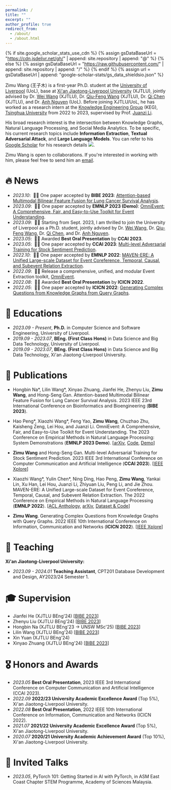 ```yaml
---
permalink: /
title: ""
excerpt: ""
author_profile: true
redirect_from: 
  - /about/
  - /about.html
---
```


{% if site.google_scholar_stats_use_cdn %}
{% assign gsDataBaseUrl = "https://cdn.jsdelivr.net/gh/" | append: site.repository | append: "@" %}
{% else %}
{% assign gsDataBaseUrl = "https://raw.githubusercontent.com/" | append: site.repository | append: "/" %}
{% endif %}
{% assign url = gsDataBaseUrl | append: "google-scholar-stats/gs_data_shieldsio.json" %}

<span class='anchor' id='about-me'></span>

Zimu Wang (王子木) is a first-year Ph.D. student at the [University of Liverpool](https://www.liverpool.ac.uk/) (UoL), base at [Xi'an Jiaotong-Liverpool University](https://www.xjtlu.edu.cn/en/) (XJTLU), jointly advised by Dr. [Wei Wang](https://www.xjtlu.edu.cn/zh/departments/academic-departments/computer-science-and-software-engineering/staff/wei-wang03) (XJTLU), Dr. [Qiu-Feng Wang](https://www.xjtlu.edu.cn/zh/departments/academic-departments/electrical-and-electronic-engineering/staff/qiufeng-wang) (XJTLU), Dr. [Qi Chen](https://www.xjtlu.edu.cn/zh/departments/academic-departments/school-of-ai-and-advanced-computing/staff/qi-chen02) (XJTLU), and Dr. [Anh Nguyen](https://cgi.csc.liv.ac.uk/~anguyen/) (UoL). Before joining XJTLU/UoL, he has worked as a research intern at the [Knowledge Engineering Group](http://keg.cs.tsinghua.edu.cn/) (KEG), [Tsinghua University](https://www.tsinghua.edu.cn/en/) from 2022 to 2023, supervised by Prof. [Juanzi Li](http://keg.cs.tsinghua.edu.cn/persons/ljz/).

His broad research interest is the intersection between Knowledge Graphs, Natural Language Processing, and Social Media Analytics. To be specific, his current research topics include **Information Extraction**, **Textual Adversarial Attack**, and **Large Language Models**. You can refer to his [Google Scholar](https://scholar.google.com/citations?user=0EzXWPgAAAAJ) for his research details <a href='https://scholar.google.com/citations?user=0EzXWPgAAAAJ'><img src="https://img.shields.io/endpoint?url={{ url | url_encode }}&logo=Google%20Scholar&labelColor=f6f6f6&color=9cf&style=flat&label=citations"></a>.

Zimu Wang is open to collaborations. If you're interested in working with him, please feel free to send him an [email](mailto:Zimu.Wang19@student.xjtlu.edu.cn).

# 🔥 News
- *2023.10*: &nbsp;🎉🎉 One paper accepted by **BIBE 2023**: [Attention-based Multimodal Bilinear Feature Fusion for Lung Cancer Survival Analysis]().
- *2023.09*: &nbsp;🎉🎉 One paper accepted by **EMNLP 2023 (Demo)**: [OmniEvent: A Comprehensive, Fair, and Easy-to-Use Toolkit for Event Understanding](https://arxiv.org/pdf/2309.14258.pdf).
- *2023.09*: &nbsp;🎉🎉 Starting from Sept. 2023, I am thrilled to join the University of Liverpool as a Ph.D. student, jointly advised by Dr. [Wei Wang](https://www.xjtlu.edu.cn/zh/departments/academic-departments/computer-science-and-software-engineering/staff/wei-wang03), Dr. [Qiu-Feng Wang](https://www.xjtlu.edu.cn/zh/departments/academic-departments/electrical-and-electronic-engineering/staff/qiufeng-wang), Dr. [Qi Chen](https://www.xjtlu.edu.cn/zh/departments/academic-departments/school-of-ai-and-advanced-computing/staff/qi-chen02), and Dr. [Anh Nguyen](https://cgi.csc.liv.ac.uk/~anguyen/).
- *2023.05*: &nbsp;🎉🎉 Awarded **Best Oral Presentation** by **CCAI 2023**.
- *2023.05*: &nbsp;🎉🎉 One paper accepted by **CCAI 2023**: [Multi-level Adversarial Training for Stock Sentiment Prediction](https://ieeexplore.ieee.org/document/10201295).
- *2022.10*: &nbsp;🎉🎉 One paper accepted by **EMNLP 2022**: [MAVEN-ERE: A Unified Large-scale Dataset for Event Coreference, Temporal, Causal, and Subevent Relation Extraction](https://aclanthology.org/2022.emnlp-main.60.pdf).
- *2022.09*: &nbsp;🎉🎉 Release a comprehensive, unified, and modular Event Extraction toolkit, [OmniEvent](https://github.com/THU-KEG/OmniEvent).
- *2022.08*: &nbsp;🎉🎉 Awarded **Best Oral Presentation** by **ICICN 2022**.
- *2022.05*: &nbsp;🎉🎉 One paper accepted by **ICICN 2022**: [Generating Complex Questions from Knowledge Graphs from Query Graphs](https://ieeexplore.ieee.org/document/10006514).

# 📖 Educations
- *2023.09 - Present*, **Ph.D.** in Computer Science and Software Engineering, University of Liverpool.
- *2019.09 - 2023.07*, **BEng. (First Class Hons)** in Data Science and Big Data Technology, University of Liverpool.
- *2019.09 - 2023.07*, **BEng. (First Class Hons)** in Data Science and Big Data Technology, Xi'an Jiaotong-Liverpool University.

# 📝 Publications

- Hongbin Na\*, Lilin Wang\*, Xinyao Zhuang, Jianfei He, Zhenyu Liu, **Zimu Wang**, and Hong-Seng Gan. Attention-based Multimodal Bilinear Feature Fusion for Lung Cancer Survival Analysis. 2023 IEEE 23rd International Conference on Bioinformatics and Bioengineering (**BIBE 2023**).

- Hao Peng\*, Xiaozhi Wang\*, Feng Yao, **Zimu Wang**, Chuzhao Zhu, Kaisheng Zeng, Lei Hou, and Juanzi Li. OmniEvent: A Comprehensive, Fair, and Easy-to-Use Toolkit for Event Understanding. The 2023 Conference on Empirical Methods in Natural Language Processing: System Demonstrations (**EMNLP 2023 Demo**). [[arXiv](https://arxiv.org/pdf/2309.14258.pdf), [Code](https://github.com/THU-KEG/OmniEvent), [Demo](https://omnievent.xlore.cn/)]

- **Zimu Wang** and Hong-Seng Gan. Multi-level Adversarial Training for Stock Sentiment Prediction. 2023 IEEE 3rd International Conference on Computer Communication and Artificial Intelligence (**CCAI 2023**). [[IEEE Xplore](https://ieeexplore.ieee.org/document/10201295)]

- Xiaozhi Wang\*, Yulin Chen\*, Ning Ding, Hao Peng, **Zimu Wang**, Yankai Lin, Xu Han, Lei Hou, Juanzi Li, Zhiyuan Liu, Peng Li, and Jie Zhou. MAVEN-ERE: A Unified Large-scale Dataset for Event Coreference, Temporal, Causal, and Subevent Relation Extraction. The 2022 Conference on Empirical Methods in Natural Language Processing (**EMNLP 2022**). [[ACL Anthology](https://aclanthology.org/2022.emnlp-main.60.pdf), [arXiv](https://arxiv.org/pdf/2211.07342.pdf), [Dataset & Code](https://github.com/THU-KEG/MAVEN-ERE)]

- **Zimu Wang**. Generating Complex Questions from Knowledge Graphs with Query Graphs. 2022 IEEE 10th International Conference on Information, Communication and Networks (**ICICN 2022**). [[IEEE Xplore](https://ieeexplore.ieee.org/document/10006514)]

# 🏫 Teaching

**Xi'an Jiaotong-Liverpool University:**

- *2023.09 - 2024.01* **Teaching Assistant**, CPT201 Database Development and Design, AY2023/24 Semester 1.

# 🎓 Supervision
- Jianfei He (XJTLU BEng'24) [[BIBE 2023]()]
- Zhenyu Liu (XJTLU BEng'24) [[BIBE 2023]()]
- Hongbin Na (XJTLU BEng'23 → UNSW MSc'25) [[BIBE 2023]()]
- Lilin Wang (XJTLU BEng'24) [[BIBE 2023]()]
- Xin Yuan (XJTLU BEng'24)
- Xinyao Zhuang (XJTLU BEng'24) [[BIBE 2023]()]

# 🎖 Honors and Awards
- *2023.05* **Best Oral Presentation**, 2023 IEEE 3rd International Conference on Computer Communication and Artificial Intelligence (CCAI 2023).
- *2022.09* **2022/23 University Academic Excellence Award** (Top 5%), Xi'an Jiaotong-Liverpool University.
- *2022.08* **Best Oral Presentation**, 2022 IEEE 10th International Conference on Information, Communication and Networks (ICICN 2022).
- *2021.07* **2021/22 University Academic Excellence Award** (Top 5%), Xi'an Jiaotong-Liverpool University.
- *2020.07* **2020/21 University Academic Achievement Award** (Top 10%), Xi'an Jiaotong-Liverpool University.

# 💬 Invited Talks
- *2023.05*, PyTorch 101: Getting Started in AI with PyTorch, in ASM East Coast Chapter STEM Programme, Academy of Sciences Malaysia.
